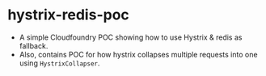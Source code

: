 hystrix-redis-poc
=================

- A simple Cloudfoundry POC showing how to use Hystrix & redis as fallback.
- Also, contains POC for how hystrix collapses multiple requests into one using `HystrixCollapser`.